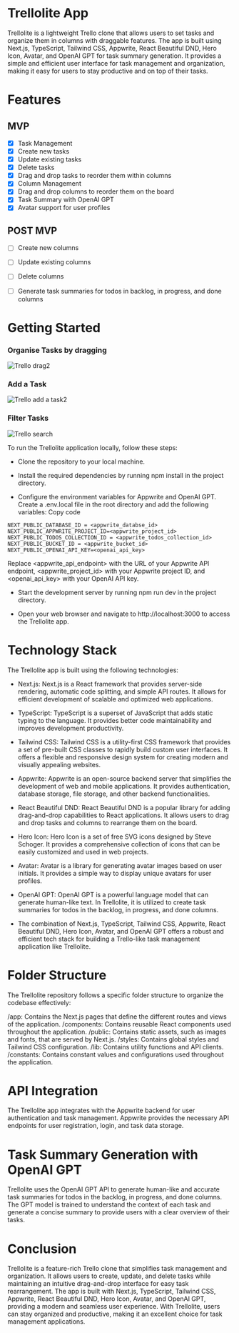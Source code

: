# Trellolite App
Trellolite is a lightweight Trello clone that allows users to set tasks and organize them in columns with draggable features. The app is built using Next.js, TypeScript, Tailwind CSS, Appwrite, React Beautiful DND, Hero Icon, Avatar, and OpenAI GPT for task summary generation. It provides a simple and efficient user interface for task management and organization, making it easy for users to stay productive and on top of their tasks.

# Features
## MVP
- [x] Task Management
- [x] Create new tasks
- [x] Update existing tasks
- [x] Delete tasks
- [x] Drag and drop tasks to reorder them within columns
- [x] Column Management
- [x] Drag and drop columns to reorder them on the board
- [x] Task Summary with OpenAI GPT
- [x] Avatar support for user profiles

## POST MVP
- [ ] Create new columns
- [ ] Update existing columns
- [ ] Delete columns
- [ ] Generate task summaries for todos in backlog, in progress, and done columns


# Getting Started

### Organise Tasks by dragging

![Trello drag2](https://github.com/Remi-dee/trellolite/assets/96704300/a21c5fdf-f00d-4fe3-b169-133f6a3108b6)


### Add a Task
![Trello add a task2](https://github.com/Remi-dee/trellolite/assets/96704300/1799c579-fae7-4110-85ec-8e4152b26637)


### Filter Tasks
![Trello search](https://github.com/Remi-dee/trellolite/assets/96704300/07777b72-eadb-4035-9786-c2988e763571)


To run the Trellolite application locally, follow these steps:

- Clone the repository to your local machine.

- Install the required dependencies by running npm install in the project directory.

- Configure the environment variables for Appwrite and OpenAI GPT. Create a .env.local file in the root directory and add the following variables: 
Copy code
```
NEXT_PUBLIC_DATABASE_ID = <appwrite_databse_id>
NEXT_PUBLIC_APPWRITE_PROJECT_ID=<appwrite_project_id>
NEXT_PUBLIC_TODOS_COLLECTION_ID = <appwrite_todos_collection_id>
NEXT_PUBLIC_BUCKET_ID = <appwrite_bucket_id>
NEXT_PUBLIC_OPENAI_API_KEY=<openai_api_key>
```

Replace <appwrite_api_endpoint> with the URL of your Appwrite API endpoint, <appwrite_project_id> with your Appwrite project ID, and <openai_api_key> with your OpenAI API key.



- Start the development server by running npm run dev in the project directory.

- Open your web browser and navigate to http://localhost:3000 to access the Trellolite app.

# Technology Stack
The Trellolite app is built using the following technologies:

- Next.js: Next.js is a React framework that provides server-side rendering, automatic code splitting, and simple API routes. It allows for efficient development of scalable and optimized web applications.

- TypeScript: TypeScript is a superset of JavaScript that adds static typing to the language. It provides better code maintainability and improves development productivity.

- Tailwind CSS: Tailwind CSS is a utility-first CSS framework that provides a set of pre-built CSS classes to rapidly build custom user interfaces. It offers a flexible and responsive design system for creating modern and visually appealing websites.

- Appwrite: Appwrite is an open-source backend server that simplifies the development of web and mobile applications. It provides authentication, database storage, file storage, and other backend functionalities.

- React Beautiful DND: React Beautiful DND is a popular library for adding drag-and-drop capabilities to React applications. It allows users to drag and drop tasks and columns to rearrange them on the board.

- Hero Icon: Hero Icon is a set of free SVG icons designed by Steve Schoger. It provides a comprehensive collection of icons that can be easily customized and used in web projects.

- Avatar: Avatar is a library for generating avatar images based on user initials. It provides a simple way to display unique avatars for user profiles.

- OpenAI GPT: OpenAI GPT is a powerful language model that can generate human-like text. In Trellolite, it is utilized to create task summaries for todos in the backlog, in progress, and done columns.

- The combination of Next.js, TypeScript, Tailwind CSS, Appwrite, React Beautiful DND, Hero Icon, Avatar, and OpenAI GPT offers a robust and efficient tech stack for building a Trello-like task management application like Trellolite.

# Folder Structure
The Trellolite repository follows a specific folder structure to organize the codebase effectively:

/app: Contains the Next.js pages that define the different routes and views of the application.
/components: Contains reusable React components used throughout the application.
/public: Contains static assets, such as images and fonts, that are served by Next.js.
/styles: Contains global styles and Tailwind CSS configuration.
/lib: Contains utility functions and API clients.
/constants: Contains constant values and configurations used throughout the application.

# API Integration
The Trellolite app integrates with the Appwrite backend for user authentication and task management. Appwrite provides the necessary API endpoints for user registration, login, and task data storage.

# Task Summary Generation with OpenAI GPT
Trellolite uses the OpenAI GPT API to generate human-like and accurate task summaries for todos in the backlog, in progress, and done columns. The GPT model is trained to understand the context of each task and generate a concise summary to provide users with a clear overview of their tasks.

# Conclusion
Trellolite is a feature-rich Trello clone that simplifies task management and organization. It allows users to create, update, and delete tasks while maintaining an intuitive drag-and-drop interface for easy task rearrangement. The app is built with Next.js, TypeScript, Tailwind CSS, Appwrite, React Beautiful DND, Hero Icon, Avatar, and OpenAI GPT, providing a modern and seamless user experience. With Trellolite, users can stay organized and productive, making it an excellent choice for task management applications.







